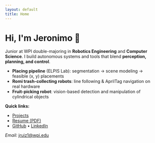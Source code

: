```yaml
---
layout: default
title: Home
---
```


# Hi, I'm Jeronimo 👋
Junior at WPI double-majoring in **Robotics Engineering** and **Computer Science**. I build autonomous systems and tools that blend **perception, planning, and control**.

- **Placing pipeline** (ELPIS Lab): segmentation → scene modeling → feasible (x, y) placements
- **Romi trash-collecting robots**: line following & AprilTag navigation on real hardware
- **Fruit-picking robot**: vision-based detection and manipulation of cylindrical objects

**Quick links:**  
- [Projects](/projects)  
- [Resume (PDF)](/resume)  
- [GitHub](https://github.com/jeroruizfe) • [LinkedIn](www.linkedin.com/in/jeronimo-ruiz-fernandez)  

*Email:* jruiz1@wpi.edu
